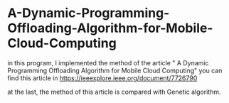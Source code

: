 # A-Dynamic-Programming-Offloading-Algorithm-for-Mobile-Cloud-Computing

in this program, I implemented the method of the article " A Dynamic Programming Offloading Algorithm for Mobile Cloud Computing" you can find this article in https://ieeexplore.ieee.org/document/7726790

at the last, the method of this article is compared with Genetic algorithm.

